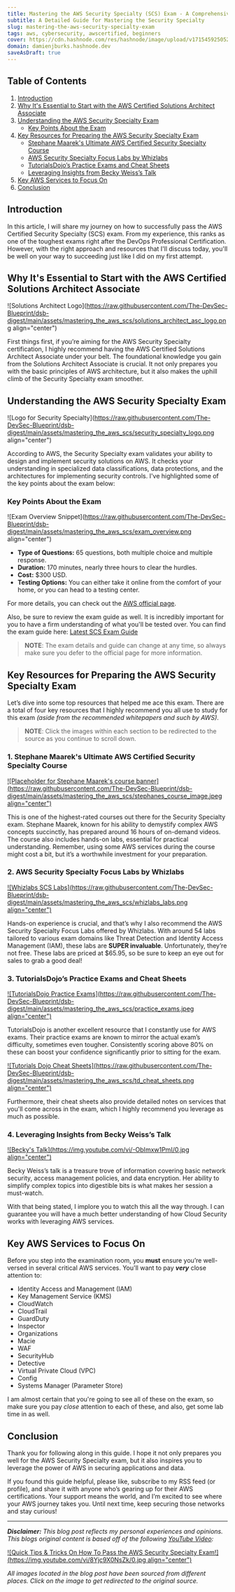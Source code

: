 ```yaml
---
title: Mastering the AWS Security Specialty (SCS) Exam - A Comprehensive Guide
subtitle: A Detailed Guide for Mastering the Security Specialty
slug: mastering-the-aws-security-specialty-exam
tags: aws, cybersecurity, awscertified, beginners
cover: https://cdn.hashnode.com/res/hashnode/image/upload/v1715459250522/gM-1W5Mnp.jpg?auto=format
domain: damienjburks.hashnode.dev
saveAsDraft: true
---
```


## Table of Contents

1. [Introduction](#introduction)
1. [Why It's Essential to Start with the AWS Certified Solutions Architect Associate](#why-its-essential-to-start-with-the-aws-certified-solutions-architect-associate)
1. [Understanding the AWS Security Specialty Exam](#understanding-the-aws-security-specialty-exam)
   - [Key Points About the Exam](#key-points-about-the-exam)
1. [Key Resources for Preparing the AWS Security Specialty Exam](#key-resources-for-preparing-the-aws-security-specialty-exam)
   - [Stephane Maarek's Ultimate AWS Certified Security Specialty Course](#1-stephane-maareks-ultimate-aws-certified-security-specialty-course)
   - [AWS Security Specialty Focus Labs by Whizlabs](#2-aws-security-specialty-focus-labs-by-whizlabs)
   - [TutorialsDojo’s Practice Exams and Cheat Sheets](#3-tutorialsdojos-practice-exams-and-cheat-sheets)
   - [Leveraging Insights from Becky Weiss’s Talk](#4-leveraging-insights-from-becky-weisss-talk)
1. [Key AWS Services to Focus On](#key-aws-services-to-focus-on)
1. [Conclusion](#conclusion)

## Introduction

In this article, I will share my journey on how to successfully pass the AWS Certified Security Specialty (SCS) exam. From my experience, this ranks as one of the toughest exams right after the DevOps Professional Certification. However, with the right approach and resources that I'll discuss today, you'll be well on your way to succeeding just like I did on my first attempt.

## Why It's Essential to Start with the AWS Certified Solutions Architect Associate

![Solutions Architect Logo](<https://raw.githubusercontent.com/The-DevSec-Blueprint/dsb-digest/main/assets/mastering_the_aws_scs/solutions_architect_asc_logo.png> align="center")

First things first, if you’re aiming for the AWS Security Specialty certification, I highly recommend having the AWS Certified Solutions Architect Associate under your belt. The foundational knowledge you gain from the Solutions Architect Associate is crucial. It not only prepares you with the basic principles of AWS architecture, but it also makes the uphill climb of the Security Specialty exam smoother.

## Understanding the AWS Security Specialty Exam

![Logo for Security Specialty](<https://raw.githubusercontent.com/The-DevSec-Blueprint/dsb-digest/main/assets/mastering_the_aws_scs/security_specialty_logo.png> align="center")

According to AWS, the Security Specialty exam validates your ability to design and implement security solutions on AWS. It checks your understanding in specialized data classifications, data protections, and the architectures for implementing security controls. I've highlighted some of the key points about the exam below:

### Key Points About the Exam

![Exam Overview Snippet](<https://raw.githubusercontent.com/The-DevSec-Blueprint/dsb-digest/main/assets/mastering_the_aws_scs/exam_overview.png> align="center")

- **Type of Questions:** 65 questions, both multiple choice and multiple response.
- **Duration:** 170 minutes, nearly three hours to clear the hurdles.
- **Cost:** $300 USD.
- **Testing Options:** You can either take it online from the comfort of your home, or you can head to a testing center.

For more details, you can check out the [AWS official page](https://aws.amazon.com/certification/certified-security-specialty/).

Also, be sure to review the exam guide as well. It is incredibly important for you to have a firm understanding of what you'll be tested over. You can find the exam guide here: [Latest SCS Exam Guide](https://d1.awsstatic.com/training-and-certification/docs-security-spec/AWS-Certified-Security-Specialty_Exam-Guide.pdf)

>**NOTE**: The exam details and guide can change at any time, so always make sure you defer to the official page for more information.

## Key Resources for Preparing the AWS Security Specialty Exam

Let’s dive into some top resources that helped me ace this exam. There are a total of four key resources that I highly recommend you all use to study for this exam _(aside from the recommended whitepapers and such by AWS)_.

>**NOTE**: Click the images within each section to be redirected to the source as you continue to scroll down.

### 1. Stephane Maarek's Ultimate AWS Certified Security Specialty Course

[![Placeholder for Stephane Maarek's course banner](https://raw.githubusercontent.com/The-DevSec-Blueprint/dsb-digest/main/assets/mastering_the_aws_scs/stephanes_course_image.jpeg align="center")](https://www.udemy.com/course/ultimate-aws-certified-security-specialty/)

This is one of the highest-rated courses out there for the Security Specialty exam. Stephane Maarek, known for his ability to demystify complex AWS concepts succinctly, has prepared around 16 hours of on-demand videos. The course also includes hands-on labs, essential for practical understanding. Remember, using some AWS services during the course might cost a bit, but it’s a worthwhile investment for your preparation.

### 2. AWS Security Specialty Focus Labs by Whizlabs

[![Whizlabs SCS Labs](https://raw.githubusercontent.com/The-DevSec-Blueprint/dsb-digest/main/assets/mastering_the_aws_scs/whizlabs_labs.png align="center")](https://www.whizlabs.com/aws-certified-security-specialty/)

Hands-on experience is crucial, and that’s why I also recommend the AWS Security Specialty Focus Labs offered by Whizlabs. With around 54 labs tailored to various exam domains like Threat Detection and Identity Access Management (IAM), these labs are **SUPER invaluable**. Unfortunately, they’re not free. These labs are priced at $65.95, so be sure to keep an eye out for sales to grab a good deal!

### 3. TutorialsDojo’s Practice Exams and Cheat Sheets

[![TutorialsDojo Practice Exams](https://raw.githubusercontent.com/The-DevSec-Blueprint/dsb-digest/main/assets/mastering_the_aws_scs/practice_exams.jpeg align="center")](https://portal.tutorialsdojo.com/courses/aws-certified-security-specialty-practice-exams-scs-c02/)

TutorialsDojo is another excellent resource that I constantly use for AWS exams. Their practice exams are known to mirror the actual exam’s difficulty, sometimes even tougher. Consistently scoring above 80% on these can boost your confidence significantly prior to sitting for the exam.

[![Tutorials Dojo Cheat Sheets](https://raw.githubusercontent.com/The-DevSec-Blueprint/dsb-digest/main/assets/mastering_the_aws_scs/td_cheat_sheets.png align="center")](https://tutorialsdojo.com/aws-cheat-sheets/)

Furthermore, their cheat sheets also provide detailed notes on services that you'll come across in the exam, which I highly recommend you leverage as much as possible.

### 4. Leveraging Insights from Becky Weiss’s Talk

[![Becky's Talk](https://img.youtube.com/vi/-ObImxw1PmI/0.jpg align="center")](https://www.youtube.com/watch?v=-ObImxw1PmI)

Becky Weiss’s talk is a treasure trove of information covering basic network security, access management policies, and data encryption. Her ability to simplify complex topics into digestible bits is what makes her session a must-watch.

With that being stated, I implore you to watch this all the way through. I can guarantee you will have a much better understanding of how Cloud Security works with leveraging AWS services.

## Key AWS Services to Focus On

Before you step into the examination room, you **must** ensure you’re well-versed in several critical AWS services. You'll want to pay _**very**_ close attention to:

- Identity Access and Management (IAM)
- Key Management Service (KMS)
- CloudWatch
- CloudTrail
- GuardDuty
- Inspector
- Organizations
- Macie
- WAF
- SecurityHub
- Detective
- Virtual Private Cloud (VPC)
- Config
- Systems Manager (Parameter Store)

I am almost certain that you're going to see all of these on the exam, so make sure you pay _close_ attention to each of these, and also, get some lab time in as well.

## Conclusion

Thank you for following along in this guide. I hope it not only prepares you well for the AWS Security Specialty exam, but it also inspires you to leverage the power of AWS in securing applications and data.

If you found this guide helpful, please like, subscribe to my RSS feed (or profile), and share it with anyone who’s gearing up for their AWS certifications. Your support means the world, and I’m excited to see where your AWS journey takes you. Until next time, keep securing those networks and stay curious!

---

_**Disclaimer:** This blog post reflects my personal experiences and opinions. This blogs original content is based off of the following [YouTube Video](https://www.youtube.com/watch?v=8Yjc9X0NsZk):_

[![Quick Tips & Tricks On How To Pass the AWS Security Specialty Exam!](https://img.youtube.com/vi/8Yjc9X0NsZk/0.jpg align="center")](https://www.youtube.com/watch?v=8Yjc9X0NsZk)

_All images located in the blog post have been sourced from different places. Click on the image to get redirected to the original source._
